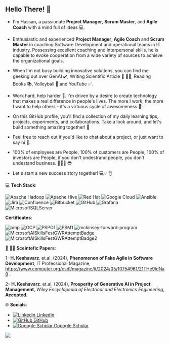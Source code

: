## Hello There! 👋
- I'm Hassan, a passionate **Project Manager**, **Scrum Master**, and **Agile Coach** with a mind full of ideas 💻.
- Enthusiastic and experienced **Project Manager**, **Agile Coach** and **Scrum Master** in coaching Software Development and operational teams in IT industry. Possessing excellent coaching and interpersonal skills, he is capable to evoke cooperation from a wide variety of sources to achieve the organizational goals. 
- When I'm not busy building innovative solutions, you can find me geeking out over GenAI ✔️, Writing Scientific Article :memo: :scientist:, Reading Books :books:, Volleyball :volleyball: and YouTube ✅.
- Work hard, help harder 💪. I'm driven by a desire to create technology that makes a real difference in people's lives. The more I work, the more I want to help others - it's a virtuous cycle of awesomeness 🔄!

- On this GitHub profile, you'll find a collection of my daily learning tips, projects, experiments, and collaborations. Take a look around, and let's build something amazing together! 🚀
- Feel free to reach out if you'd like to chat about a project, or just want to say hi 👋.
- 100% of employees are People, 100% of customers are People, 100% of investors are People, if you don't undestrand people, you don't undestand business. :people_holding_hands: :sunglasses:	

- Let's start a new success story together! 💻💡 :ok_hand:

💻 **Tech Stack**:

![Apache Hadoop](https://img.shields.io/badge/Apache%20Hadoop-66CCFF?style=for-the-badge&logo=apachehadoop&logoColor=black)
![Apache Hive](https://img.shields.io/badge/Apache%20Hive-FDEE21?style=for-the-badge&logo=apachehive&logoColor=black)
![Red Hat](https://img.shields.io/badge/Red%20Hat-EE0000?style=for-the-badge&logo=redhat&logoColor=white)
![Google Cloud](https://img.shields.io/badge/GoogleCloud-%234285F4.svg?style=for-the-badge&logo=google-cloud&logoColor=white)
![Ansible](https://img.shields.io/badge/ansible-%231A1918.svg?style=for-the-badge&logo=ansible&logoColor=white)
![Jira](https://img.shields.io/badge/jira-%230A0FFF.svg?style=for-the-badge&logo=jira&logoColor=white)
![Confluence](https://img.shields.io/badge/confluence-%23172BF4.svg?style=for-the-badge&logo=confluence&logoColor=white)
![Bitbucket](https://img.shields.io/badge/bitbucket-%230047B3.svg?style=for-the-badge&logo=bitbucket&logoColor=white)
![GitHub](https://img.shields.io/badge/github-%23121011.svg?style=for-the-badge&logo=github&logoColor=white)
![Grafana](https://img.shields.io/badge/grafana-%23F46800.svg?style=for-the-badge&logo=grafana&logoColor=white)
![MicrosoftSQLServer](https://img.shields.io/badge/Microsoft%20SQL%20Server-CC2927?style=for-the-badge&logo=microsoft%20sql%20server&logoColor=white)


**Certificates**:

![pmp](https://github.com/user-attachments/assets/a139cd6a-603d-4b5e-9fdc-ff6cc940862f)
![GCP](https://github.com/user-attachments/assets/d3528d2c-85a5-43f8-b843-80f31b4a0cbd)
![PSPO1](https://github.com/user-attachments/assets/eda66eca-b409-497e-936b-0a0856aef37a)
![PSM1](https://github.com/user-attachments/assets/d63ffd78-7e29-4dab-8822-55cce2553a53)
![mckinsey-forward-program](https://github.com/user-attachments/assets/3d0b5dac-645e-4cc2-a6b2-dfc1fcc4070c)
![MicrosoftAISkillsFestGWRAttemptBadge](https://github.com/user-attachments/assets/f092f031-9690-4f78-962d-77fb08110307)
![MicrosoftAISkillsFestGWRAttemptBadge2](https://github.com/user-attachments/assets/a1a93b07-0d0c-42e9-b12b-6521ffba2fb3)





:memo: :scientist: **Sceintefic Papers**:

1-	**H. Keshavarz**. et.al. (2024), **Phenomenon of Fake Agile in Software Development**, IT Professional Magazine, https://www.computer.org/csdl/magazine/it/2024/05/10754961/21THe9ldNa8 .

2-	**H. Keshavarz**. et.al. (2024), **Prosperity of Generative AI in Project Management**, _Wiley Encyclopedia of Electrical and Electronics Engineering_, **Accepted**.


🌐 **Socials**:
- [![Linkedin](https://i.sstatic.net/gVE0j.png) LinkedIn](https://www.linkedin.com/in/dr-ing-hassan-keshavarz/)
&nbsp;
- [![GitHub](https://i.sstatic.net/tskMh.png) GitHub](https://github.com/hassan-pmp)
&nbsp;
- [![Gooogle Scholar](https://i.sstatic.net/tskMh.png) Gooogle Scholar](https://scholar.google.com/citations?user=QymxC34AAAAJ)


![](https://komarev.com/ghpvc/?username=your-github-username&color=brightgreen)


<!--
**hassan-pmp/hassan-pmp** is a ✨ _special_ ✨ repository because its `README.md` (this file) appears on your GitHub profile.

Here are some ideas to get you started:

- 🔭 I’m currently working on ...
- 🌱 I’m currently learning ...
- 👯 I’m looking to collaborate on ...
- 🤔 I’m looking for help with ...
- 💬 Ask me about ...
- 📫 How to reach me: ...
- 😄 Pronouns: ...
- ⚡ Fun fact: ...
-->
